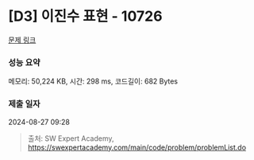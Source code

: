 # [D3] 이진수 표현 - 10726 

[문제 링크](https://swexpertacademy.com/main/code/problem/problemDetail.do?contestProbId=AXRSXf_a9qsDFAXS) 

### 성능 요약

메모리: 50,224 KB, 시간: 298 ms, 코드길이: 682 Bytes

### 제출 일자

2024-08-27 09:28



> 출처: SW Expert Academy, https://swexpertacademy.com/main/code/problem/problemList.do